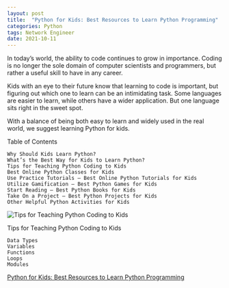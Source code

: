 ```yaml
---
layout: post
title:  "Python for Kids: Best Resources to Learn Python Programming"
categories: Python
tags: Network Engineer
date: 2021-10-11
---
```


In today’s world, the ability to code continues to grow in importance. Coding is no longer the sole domain of computer scientists and programmers, but rather a useful skill to have in any career.

Kids with an eye to their future know that learning to code is important, but figuring out which one to learn can be an intimidating task. Some languages are easier to learn, while others have a wider application. But one language sits right in the sweet spot.

With a balance of being both easy to learn and widely used in the real world, we suggest learning Python for kids.

Table of Contents

~~~
Why Should Kids Learn Python?
What’s the Best Way for Kids to Learn Python?
Tips for Teaching Python Coding to Kids
Best Online Python Classes for Kids
Use Practice Tutorials – Best Online Python Tutorials for Kids
Utilize Gamification – Best Python Games for Kids
Start Reading – Best Python Books for Kids
Take On a Project – Best Python Projects for Kids
Other Helpful Python Activities for Kids
~~~

![Tips for Teaching Python Coding to Kids](https://codewizardshq.com/wp-content/uploads/2018/02/kid-on-laptop.png)

Tips for Teaching Python Coding to Kids

~~~
Data Types
Variables
Functions
Loops
Modules
~~~

[Python for Kids: Best Resources to Learn Python Programming](https://codewizardshq.com/python-for-kids/)